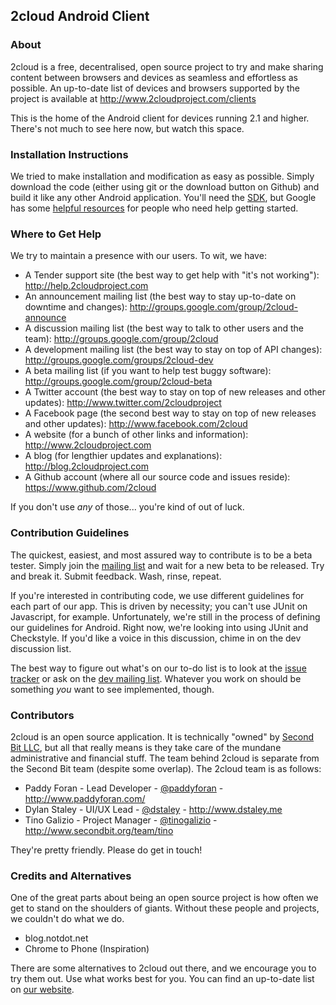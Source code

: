 ## 2cloud Android Client

### About

2cloud is a free, decentralised, open source project to try and make sharing 
content between browsers and devices as seamless and effortless as possible. An 
up-to-date list of devices and browsers supported by the project is available at 
http://www.2cloudproject.com/clients

This is the home of the Android client for devices running 2.1 and higher. There's 
not much to see here now, but watch this space.

### Installation Instructions

We tried to make installation and modification as easy as possible. Simply download 
the code (either using git or the download button on Github) and build it like any 
other Android application. You'll need the [SDK](http://developer.android.com/sdk/index.html), 
but Google has some [helpful resources](http://developer.android.com/resources/faq/commontasks.html#neweclipseandroidproject) 
for people who need help getting started.

### Where to Get Help

We try to maintain a presence with our users. To wit, we have:

* A Tender support site (the best way to get help with "it's not working"): http://help.2cloudproject.com
* An announcement mailing list (the best way to stay up-to-date on downtime and changes): http://groups.google.com/group/2cloud-announce
* A discussion mailing list (the best way to talk to other users and the team): http://groups.google.com/group/2cloud
* A development mailing list (the best way to stay on top of API changes): http://groups.google.com/groups/2cloud-dev
* A beta mailing list (if you want to help test buggy software): http://groups.google.com/group/2cloud-beta
* A Twitter account (the best way to stay on top of new releases and other updates): http://www.twitter.com/2cloudproject
* A Facebook page (the second best way to stay on top of new releases and other updates): http://www.facebook.com/2cloud
* A website (for a bunch of other links and information): http://www.2cloudproject.com
* A blog (for lengthier updates and explanations): http://blog.2cloudproject.com
* A Github account (where all our source code and issues reside): https://www.github.com/2cloud

If you don't use _any_ of those... you're kind of out of luck.

### Contribution Guidelines

The quickest, easiest, and most assured way to contribute is to be a beta tester.
Simply join the [mailing list](http://groups.google.com/group/2cloud-beta) and 
wait for a new beta to be released. Try and break it. Submit feedback. Wash, 
rinse, repeat.

If you're interested in contributing code, we use different guidelines for each 
part of our app. This is driven by necessity; you can't use JUnit on Javascript, for 
example. Unfortunately, we're still in the process of defining our guidelines 
for Android. Right now, we're looking into using JUnit and Checkstyle. If you'd like 
a voice in this discussion, chime in on the dev discussion list.

The best way to figure out what's on our to-do list is to look at the 
[issue tracker](https://www.github.com/2cloud/Android/issues) or ask on the 
[dev mailing list](http://groups.google.com/group/2cloud-dev). Whatever you work 
on should be something _you_ want to see implemented, though.

### Contributors

2cloud is an open source application. It is technically "owned" by [Second Bit LLC](http://www.secondbit.org), 
but all that really means is they take care of the mundane administrative and 
financial stuff. The team behind 2cloud is separate from the Second Bit team 
(despite some overlap). The 2cloud team is as follows:

* Paddy Foran - Lead Developer - [@paddyforan](http://www.twitter.com/paddyforan) - http://www.paddyforan.com/
* Dylan Staley - UI/UX Lead - [@dstaley](http://www.twitter.com/dstaley) - http://www.dstaley.me
* Tino Galizio - Project Manager - [@tinogalizio](http://www.twitter.com/tinogalizio) - http://www.secondbit.org/team/tino

They're pretty friendly. Please do get in touch!

### Credits and Alternatives

One of the great parts about being an open source project is how often we get to 
stand on the shoulders of giants. Without these people and projects, we couldn't 
do what we do.

* blog.notdot.net
* Chrome to Phone (Inspiration)

There are some alternatives to 2cloud out there, and we encourage you to try them 
out. Use what works best for you. You can find an up-to-date list on 
[our website](http://links.2cloudproject.com/competition).
